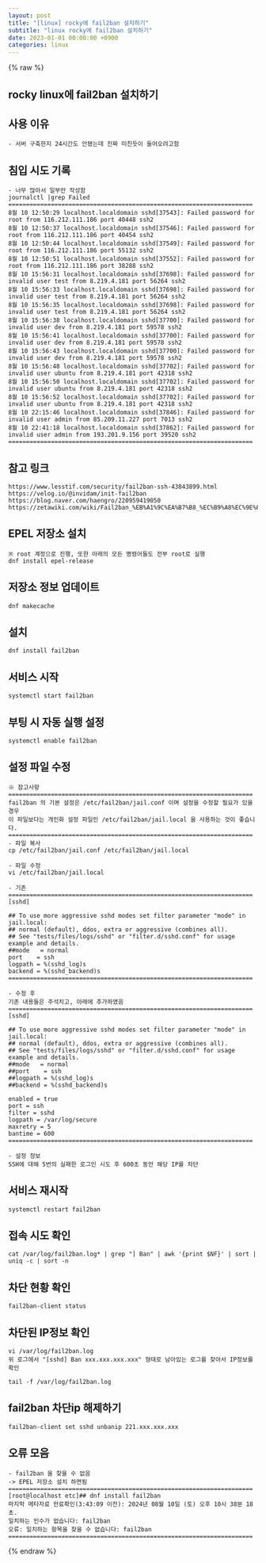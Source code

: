 ```yaml
---
layout: post
title: "[linux] rocky에 fail2ban 설치하기"
subtitle: "linux rocky에 fail2ban 설치하기"
date: 2023-01-01 00:00:00 +0900
categories: linux
---
```

{% raw %}
## rocky linux에 fail2ban 설치하기  
  
## 사용 이유  
	- 서버 구축한지 24시간도 안됐는데 진짜 미친듯이 들어오려고함  
  
## 침입 시도 기록  
	- 너무 많아서 일부만 작성함  
	journalctl |grep Failed  
	=====================================================================  
	8월 10 12:50:29 localhost.localdomain sshd[37543]: Failed password for root from 116.212.111.186 port 40448 ssh2  
	8월 10 12:50:37 localhost.localdomain sshd[37546]: Failed password for root from 116.212.111.186 port 40454 ssh2  
	8월 10 12:50:44 localhost.localdomain sshd[37549]: Failed password for root from 116.212.111.186 port 55132 ssh2  
	8월 10 12:50:51 localhost.localdomain sshd[37552]: Failed password for root from 116.212.111.186 port 38288 ssh2  
	8월 10 15:56:31 localhost.localdomain sshd[37698]: Failed password for invalid user test from 8.219.4.181 port 56264 ssh2  
	8월 10 15:56:33 localhost.localdomain sshd[37698]: Failed password for invalid user test from 8.219.4.181 port 56264 ssh2  
	8월 10 15:56:35 localhost.localdomain sshd[37698]: Failed password for invalid user test from 8.219.4.181 port 56264 ssh2  
	8월 10 15:56:38 localhost.localdomain sshd[37700]: Failed password for invalid user dev from 8.219.4.181 port 59578 ssh2  
	8월 10 15:56:41 localhost.localdomain sshd[37700]: Failed password for invalid user dev from 8.219.4.181 port 59578 ssh2  
	8월 10 15:56:43 localhost.localdomain sshd[37700]: Failed password for invalid user dev from 8.219.4.181 port 59578 ssh2  
	8월 10 15:56:48 localhost.localdomain sshd[37702]: Failed password for invalid user ubuntu from 8.219.4.181 port 42318 ssh2  
	8월 10 15:56:50 localhost.localdomain sshd[37702]: Failed password for invalid user ubuntu from 8.219.4.181 port 42318 ssh2  
	8월 10 15:56:52 localhost.localdomain sshd[37702]: Failed password for invalid user ubuntu from 8.219.4.181 port 42318 ssh2  
	8월 10 22:15:46 localhost.localdomain sshd[37846]: Failed password for invalid user admin from 85.209.11.227 port 7013 ssh2  
	8월 10 22:41:18 localhost.localdomain sshd[37862]: Failed password for invalid user admin from 193.201.9.156 port 39520 ssh2  
	=====================================================================  
  
## 참고 링크  
	https://www.lesstif.com/security/fail2ban-ssh-43843899.html  
	https://velog.io/@invidam/init-fail2ban  
	https://blog.naver.com/haengro/220959419050  
	https://zetawiki.com/wiki/Fail2ban_%EB%A1%9C%EA%B7%B8_%EC%B9%A8%EC%9E%85%EC%8B%9C%EB%8F%84_%EC%95%84%EC%9D%B4%ED%94%BC_%ED%99%95%EC%9D%B8  
  
## EPEL 저장소 설치  
	※ root 계정으로 진행, 또한 아래의 모든 명령어들도 전부 root로 실행  
	dnf install epel-release  
  
## 저장소 정보 업데이트  
	dnf makecache  
  
## 설치  
	dnf install fail2ban  
  
## 서비스 시작  
	systemctl start fail2ban  
  
## 부팅 시 자동 실행 설정  
	systemctl enable fail2ban  
  
## 설정 파일 수정  
	※ 참고사항  
	=====================================================================  
	fail2ban 의 기본 설정은 /etc/fail2ban/jail.conf 이며 설정을 수정할 필요가 있을 경우  
	이 파일보다는 개인화 설정 파일인 /etc/fail2ban/jail.local 을 사용하는 것이 좋습니다.  
	=====================================================================  
	- 파일 복사  
	cp /etc/fail2ban/jail.conf /etc/fail2ban/jail.local  
  
	- 파일 수정  
	vi /etc/fail2ban/jail.local  
  
	- 기존  
	=====================================================================  
	[sshd]  
  
	## To use more aggressive sshd modes set filter parameter "mode" in jail.local:  
	## normal (default), ddos, extra or aggressive (combines all).  
	## See "tests/files/logs/sshd" or "filter.d/sshd.conf" for usage example and details.  
	##mode   = normal  
	port    = ssh  
	logpath = %(sshd_log)s  
	backend = %(sshd_backend)s  
	=====================================================================  
  
	- 수정 후  
	기존 내용들은 주석치고, 아래에 추가하였음  
	=====================================================================  
	[sshd]  
  
	## To use more aggressive sshd modes set filter parameter "mode" in jail.local:  
	## normal (default), ddos, extra or aggressive (combines all).  
	## See "tests/files/logs/sshd" or "filter.d/sshd.conf" for usage example and details.  
	##mode   = normal  
	##port    = ssh  
	##logpath = %(sshd_log)s  
	##backend = %(sshd_backend)s  
  
	enabled = true  
	port = ssh  
	filter = sshd  
	logpath = /var/log/secure  
	maxretry = 5  
	bantime = 600  
	=====================================================================  
  
	- 설정 정보  
	SSH에 대해 5번의 실패한 로그인 시도 후 600초 동안 해당 IP를 차단  
  
## 서비스 재시작  
	systemctl restart fail2ban  
  
## 접속 시도 확인  
	cat /var/log/fail2ban.log* | grep "] Ban" | awk '{print $NF}' | sort | uniq -c | sort -n  
  
## 차단 현황 확인  
	fail2ban-client status  
  
## 차단된 IP정보 확인  
	vi /var/log/fail2ban.log  
	위 로그에서 "[sshd] Ban xxx.xxx.xxx.xxx" 형태로 남아있는 로그를 찾아서 IP정보를 확인  
  
	tail -f /var/log/fail2ban.log  
  
## fail2ban 차단ip 해제하기  
	fail2ban-client set sshd unbanip 221.xxx.xxx.xxx  
  
## 오류 모음  
	- fail2ban 을 찾을 수 없음  
	-> EPEL 저장소 설치 하면됨  
	=====================================================================  
	[root@localhost etc]## dnf install fail2ban  
	마지막 메타자료 만료확인(3:43:09 이전): 2024년 08월 10일 (토) 오후 10시 38분 18초.  
	일치하는 인수가 없습니다: fail2ban  
	오류: 일치하는 항목을 찾을 수 없습니다: fail2ban  
	=====================================================================  
  

{% endraw %}
